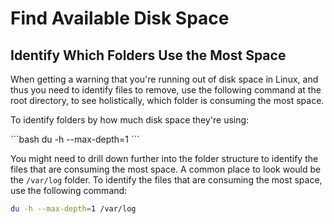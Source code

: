 # Find Available Disk Space

## Identify Which Folders Use the Most Space

<p>When getting a warning that you're running out of disk space in Linux, and thus you need to identify files to 
remove, use the following command at the root directory, to see holistically, which folder is consuming the
most space.</p>
<p>To identify folders by how much disk space they're using:</p>
```bash
du -h --max-depth=1
```

You might need to drill down further into the folder structure to identify the files that are consuming the most space.
A common place to look would be the `/var/log` folder. To identify the files that are consuming the most space, use the
following command:

```bash
du -h --max-depth=1 /var/log
```
